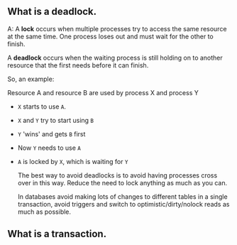 ## What is a deadlock.

A: A **lock** occurs when multiple processes try to access the same resource at the same time.
   One process loses out and must wait for the other to finish.

   A **deadlock** occurs when the waiting process is still holding on to another resource that the first needs before it can finish.

   So, an example:

   Resource A and resource B are used by process X and process Y

+ `X` starts to use `A`.
+ `X` and `Y` try to start using `B`
+ `Y` 'wins' and gets `B` first
+ Now `Y` needs to use `A`
+ `A` is locked by `X`, which is waiting for `Y`

   The best way to avoid deadlocks is to avoid having processes cross over in this way. Reduce the need to lock anything as much as you can.

   In databases avoid making lots of changes to different tables in a single transaction, avoid triggers and switch to optimistic/dirty/nolock reads as much as possible.

## What is a transaction.
